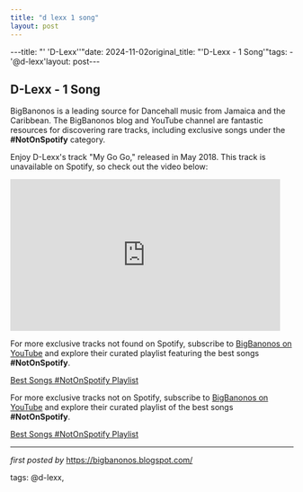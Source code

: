 ```yaml
---
title: "d lexx 1 song"
layout: post
---
```

---title: "' 'D-Lexx''"date: 2024-11-02original_title: "'D-Lexx - 1 Song'"tags:  - '@d-lexx'layout: post---<h2>D-Lexx - 1 Song</h2> <!-- Introduction Section --><p>BigBanonos is a leading source for Dancehall music from Jamaica and the Caribbean. The BigBanonos blog and YouTube channel are fantastic resources for discovering rare tracks, including exclusive songs under the <strong>#NotOnSpotify</strong> category.</p> <!-- YouTube Video Embed for "My Go Go" --><div> <p>Enjoy D-Lexx's track "My Go Go," released in May 2018. This track is unavailable on Spotify, so check out the video below:</p> <iframe allowfullscreen frameborder="0" height="270" src="https://www.youtube.com/embed/auQUJYLt0IE" width="480"></iframe></div> <!-- Subscribe and Playlist Links --><div> <p>For more exclusive tracks not found on Spotify, subscribe to <a href="https://www.youtube.com/@BigBanonos" target="_blank">BigBanonos on YouTube</a> and explore their curated playlist featuring the best songs <strong>#NotOnSpotify</strong>.</p> <p><a href="https://www.youtube.com/playlist?list=PLtuNtuTatqI0kFahUCbtbfenC_ET5O_tr" target="_blank">Best Songs #NotOnSpotify Playlist</a></p></div><!--Subscribe and Playlist Links--><div>    <p>For more exclusive tracks not on Spotify, subscribe to <a href="https://www.youtube.com/@BigBanonos" target="_blank">BigBanonos on YouTube</a> and explore their curated playlist of the best songs <strong>#NotOnSpotify</strong>.</p>    <p><a href="https://www.youtube.com/playlist?list=PLtuNtuTatqI0kFahUCbtbfenC_ET5O_tr" target="_blank">Best Songs #NotOnSpotify Playlist<br /></a></p></div><hr /><p><em>first posted by</em> <a href="https://bigbanonos.blogspot.com/" rel="noopener" target="_new">https://bigbanonos.blogspot.com/</a></p><p>tags: @d-lexx,</p>